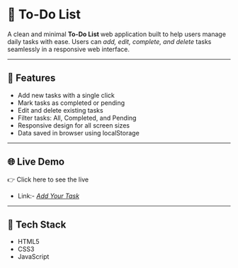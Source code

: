 # 📝 To-Do List

A clean and minimal <b>To-Do List </b> web application built to help users manage daily tasks with ease. Users can *add, edit, complete, and delete* tasks seamlessly in a responsive web interface.

---

## 🚀 Features

- Add new tasks with a single click
- Mark tasks as completed or pending
- Edit and delete existing tasks
- Filter tasks: All, Completed, and Pending
- Responsive design for all screen sizes
- Data saved in browser using localStorage

---

## 🌐 Live Demo

👉 Click here to see the live
- Link:- *[Add Your Task](https://amdurgesh.github.io/Todo-list/)*

---

## 📂 Tech Stack

- HTML5
- CSS3
- JavaScript